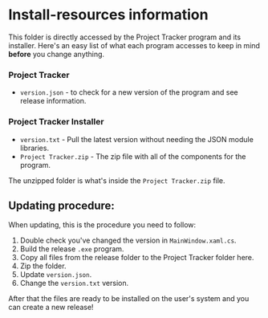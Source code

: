 # Install-resources information
This folder is directly accessed by the Project Tracker program and its installer.
Here's an easy list of what each program accesses to keep in mind **before** you
change anything.

### Project Tracker
* `version.json` - to check for a new version of the program and see release information.

### Project Tracker Installer
* `version.txt` - Pull the latest version without needing the JSON module libraries.
* `Project Tracker.zip` - The zip file with all of the components for the program.

The unzipped folder is what's inside the `Project Tracker.zip` file.
## Updating procedure:
When updating, this is the procedure you need to follow:

1. Double check you've changed the version in `MainWindow.xaml.cs`.
2. Build the release `.exe` program.
3. Copy all files from the release folder to the Project Tracker folder here.
4. Zip the folder.
5. Update `version.json`.
6. Change the `version.txt` version.

After that the files are ready to be installed on the user's system and you can create a 
new release!
